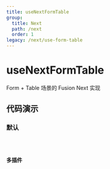 ```yaml
---
title: useNextFormTable
group:
  title: Next
  path: /next
  order: 1
legacy: /next/use-form-table
---
```


# useNextFormTable

Form + Table 场景的 Fusion Next 实现

## 代码演示

### 默认

<code src="./demo/default.tsx" />

### 多插件

<code src="./demo/all.tsx" />
